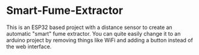 # Smart-Fume-Extractor
This is an ESP32 based project with a distance sensor to create an automatic "smart" fume extractor. You can quite easily change it to an arduino project by removing things like WiFi and adding a button instead of the web interface.
